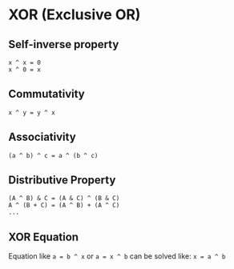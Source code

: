 # XOR  (Exclusive OR)

## Self-inverse property

```
x ^ x = 0
x ^ 0 = x
```

## Commutativity

```
x ^ y = y ^ x
```

## Associativity

```
(a ^ b) ^ c = a ^ (b ^ c)
```

## Distributive Property

```
(A ^ B) & C = (A & C) ^ (B & C)
A ^ (B + C) = (A ^ B) + (A ^ C)
...
```

## XOR Equation
Equation like `a = b ^ x` or `a = x ^ b` can be solved like: `x = a ^ b`

